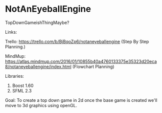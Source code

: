 # NotAnEyeballEngine
TopDownGameishThingMaybe?

Links:

Trello: https://trello.com/b/BjBqoZp6/notaneyeballengine (Step By Step Planning.)

MindMup: https://atlas.mindmup.com/2016/01/10855b40a4760133375e35323d20eca8/notaneyeballengine/index.html (Flowchart Planning)

Libraries:
1. Boost 1.60
2. SFML 2.3

Goal:
To create a top down game in 2d once the base game is created we'll move to 3d graphics using openGL.

